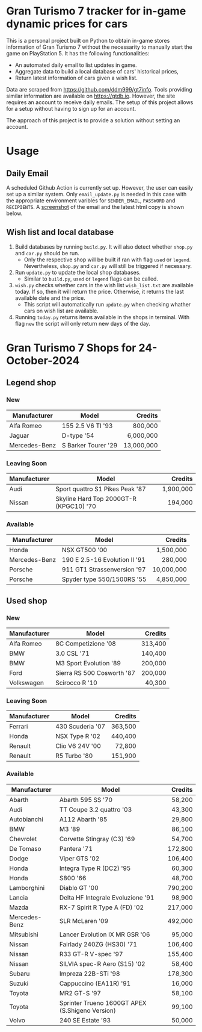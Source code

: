 # Gran Turismo 7 tracker for in-game dynamic prices for cars

This is a personal project built on Python to obtain in-game stores information of Gran Turismo 7 without the necessarity to manually start the game on PlayStation 5. It has the following functionalities:

- An automated daily email to list updates in game.
- Aggregate data to build a local database of cars' historical prices,
- Return latest information of cars given a wish list.

Data are scraped from https://github.com/ddm999/gt7info. Tools providing similar information are available on https://gtdb.io. However, the site requires an account to receive daily emails. The setup of this project allows for a setup without having to sign up for an account.

The approach of this project is to provide a solution without setting an account.

# Usage

## Daily Email

A scheduled Github Action is currently set up. However, the user can easily set up a similar system. Only `email_update.py` is needed in this case with the appropriate environment varibles for `SENDER_EMAIL`, `PASSWORD` and `RECIPIENTS`. A [screenshot](https://raw.githubusercontent.com/marcohoucheng/Gran-Turismo-7-Price-Tracker/main/data/email_screenshot.png) of the email and the latest html copy is shown below.

## Wish list and local database

1. Build databases by running `build.py`. It will also detect whether `shop.py` and `car.py` should be run.
    - Only the respective shop will be built if ran with flag `used` or `legend`. Nevertheless, `shop.py` and `car.py` will still be triggered if necessary.
2. Run `update.py` to update the local shop databases.
    - Similar to `build.py`, `used` or `legend` flags can be called.
3. `wish.py` checks whether cars in the wish list `wish_list.txt` are available today. If so, then it will return the price. Otherwise, it returns the last available date and the price.
    - This script will automatically run `update.py` when checking whather cars on wish list are available.
4. Running `today.py` returns items available in the shops in terminal. With flag `new` the script will only return new days of the day.


# Gran Turismo 7 Shops for 24-October-2024



## Legend shop

### New
 | Manufacturer | Model | Credits |
 | --- | --- | --: |
|Alfa Romeo|155 2.5 V6 TI '93|800,000|
|Jaguar|D-type '54|6,000,000|
|Mercedes-Benz|S Barker Tourer '29|13,000,000|

### Leaving Soon
 | Manufacturer | Model | Credits |
 | --- | --- | --: |
|Audi|Sport quattro S1 Pikes Peak '87|1,900,000|
|Nissan|Skyline Hard Top 2000GT-R (KPGC10) '70|194,000|

### Available
 | Manufacturer | Model | Credits |
 | --- | --- | --: |
|Honda|NSX GT500 '00|1,500,000|
|Mercedes-Benz|190 E 2.5-16 Evolution II '91|280,000|
|Porsche|911 GT1 Strassenversion '97|10,000,000|
|Porsche|Spyder type 550/1500RS '55|4,850,000|


## Used shop

### New
 | Manufacturer | Model | Credits |
 | --- | --- | --: |
|Alfa Romeo|8C Competizione '08|313,400|
|BMW|3.0 CSL '71|140,400|
|BMW|M3 Sport Evolution '89|200,000|
|Ford|Sierra RS 500 Cosworth '87|200,000|
|Volkswagen|Scirocco R '10|40,300|

### Leaving Soon
 | Manufacturer | Model | Credits |
 | --- | --- | --: |
|Ferrari|430 Scuderia '07|363,500|
|Honda|NSX Type R '02|440,400|
|Renault|Clio V6 24V '00|72,800|
|Renault|R5 Turbo '80|151,900|

### Available
 | Manufacturer | Model | Credits |
 | --- | --- | --: |
|Abarth|Abarth 595 SS '70|58,200|
|Audi|TT Coupe 3.2 quattro '03|43,300|
|Autobianchi|A112 Abarth '85|29,800|
|BMW|M3 '89|86,100|
|Chevrolet|Corvette Stingray (C3) '69|54,700|
|De Tomaso|Pantera '71|172,800|
|Dodge|Viper GTS '02|106,400|
|Honda|Integra Type R (DC2) '95|60,300|
|Honda|S800 '66|48,700|
|Lamborghini|Diablo GT '00|790,200|
|Lancia|Delta HF Integrale Evoluzione '91|98,900|
|Mazda|RX-7 Spirit R Type A (FD) '02|217,000|
|Mercedes-Benz|SLR McLaren '09|492,000|
|Mitsubishi|Lancer Evolution IX MR GSR '06|95,000|
|Nissan|Fairlady 240ZG (HS30) '71|106,400|
|Nissan|R33 GT-R V-spec '97|155,400|
|Nissan|SILVIA spec-R Aero (S15) '02|58,400|
|Subaru|Impreza 22B-STi '98|178,300|
|Suzuki|Cappuccino (EA11R) '91|16,000|
|Toyota|MR2 GT-S '97|58,100|
|Toyota|Sprinter Trueno 1600GT APEX (S.Shigeno Version)|99,100|
|Volvo|240 SE Estate '93|50,000|
